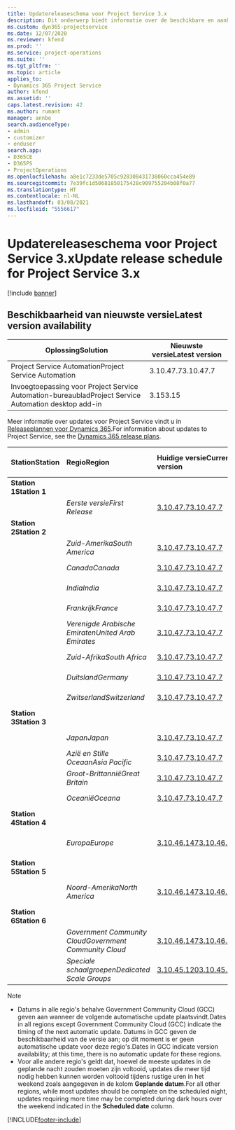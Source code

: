 ```yaml
---
title: Updatereleaseschema voor Project Service 3.x
description: Dit onderwerp biedt informatie over de beschikbare en aankomende releases van Dynamics 365 Project Service Automation.
ms.custom: dyn365-projectservice
ms.date: 12/07/2020
ms.reviewer: kfend
ms.prod: ''
ms.service: project-operations
ms.suite: ''
ms.tgt_pltfrm: ''
ms.topic: article
applies_to:
- Dynamics 365 Project Service
author: kfend
ms.assetid: ''
caps.latest.revision: 42
ms.author: rumant
manager: annbe
search.audienceType:
- admin
- customizer
- enduser
search.app:
- D365CE
- D365PS
- ProjectOperations
ms.openlocfilehash: a8e1c7233de5705c928308431738060cca454e89
ms.sourcegitcommit: 7e39fc1d50681850175428c909755204b08f0a77
ms.translationtype: HT
ms.contentlocale: nl-NL
ms.lasthandoff: 03/08/2021
ms.locfileid: "5556617"
---
```

# <a name="update-release-schedule-for-project-service-3x"></a><span data-ttu-id="cf3e8-103">Updatereleaseschema voor Project Service 3.x</span><span class="sxs-lookup"><span data-stu-id="cf3e8-103">Update release schedule for Project Service 3.x</span></span>

[!include [banner](../includes/psa-now-project-operations.md)]

## <a name="latest-version-availability"></a><span data-ttu-id="cf3e8-104">Beschikbaarheid van nieuwste versie</span><span class="sxs-lookup"><span data-stu-id="cf3e8-104">Latest version availability</span></span>

| <span data-ttu-id="cf3e8-105">Oplossing</span><span class="sxs-lookup"><span data-stu-id="cf3e8-105">Solution</span></span>  | <span data-ttu-id="cf3e8-106">Nieuwste versie</span><span class="sxs-lookup"><span data-stu-id="cf3e8-106">Latest version</span></span> |
|-------|----|
| <span data-ttu-id="cf3e8-107">Project Service Automation</span><span class="sxs-lookup"><span data-stu-id="cf3e8-107">Project Service Automation</span></span>    | <span data-ttu-id="cf3e8-108">3.10.47.7</span><span class="sxs-lookup"><span data-stu-id="cf3e8-108">3.10.47.7</span></span> |
| <span data-ttu-id="cf3e8-109">Invoegtoepassing voor Project Service Automation-bureaublad</span><span class="sxs-lookup"><span data-stu-id="cf3e8-109">Project Service Automation desktop add-in</span></span>                | <span data-ttu-id="cf3e8-110">3.15</span><span class="sxs-lookup"><span data-stu-id="cf3e8-110">3.15</span></span>          |

<span data-ttu-id="cf3e8-111">Meer informatie over updates voor Project Service vindt u in [Releaseplannen voor Dynamics 365](https://docs.microsoft.com/dynamics365/release-plans/).</span><span class="sxs-lookup"><span data-stu-id="cf3e8-111">For information about updates to Project Service, see the [Dynamics 365 release plans](https://docs.microsoft.com/dynamics365/release-plans/).</span></span> 

| <span data-ttu-id="cf3e8-112">Station</span><span class="sxs-lookup"><span data-stu-id="cf3e8-112">Station</span></span>  | <span data-ttu-id="cf3e8-113">Regio</span><span class="sxs-lookup"><span data-stu-id="cf3e8-113">Region</span></span> | <span data-ttu-id="cf3e8-114">Huidige versie</span><span class="sxs-lookup"><span data-stu-id="cf3e8-114">Current version</span></span> | <span data-ttu-id="cf3e8-115">Volgende versie</span><span class="sxs-lookup"><span data-stu-id="cf3e8-115">Next version</span></span> |  <span data-ttu-id="cf3e8-116">Geplande datum</span><span class="sxs-lookup"><span data-stu-id="cf3e8-116">Scheduled date</span></span>
| :---   | :---   | :---   | :---   |:---   |         
|<span data-ttu-id="cf3e8-117"><strong>Station 1</strong></span><span class="sxs-lookup"><span data-stu-id="cf3e8-117"><strong>Station 1</strong></span></span> | |  |  | |
| | <span data-ttu-id="cf3e8-118"><i>Eerste versie</i></span><span class="sxs-lookup"><span data-stu-id="cf3e8-118"><i>First Release</i></span></span> | [<span data-ttu-id="cf3e8-119">3.10.47.7</span><span class="sxs-lookup"><span data-stu-id="cf3e8-119">3.10.47.7</span></span>](whats-new-ur-29.md) | <span data-ttu-id="cf3e8-120">N.t.b.</span><span class="sxs-lookup"><span data-stu-id="cf3e8-120">TBD</span></span> | <span data-ttu-id="cf3e8-121">2 april 2021</span><span class="sxs-lookup"><span data-stu-id="cf3e8-121">April 2, 2021</span></span>
|<span data-ttu-id="cf3e8-122"><strong>Station 2</strong></span><span class="sxs-lookup"><span data-stu-id="cf3e8-122"><strong>Station 2</strong></span></span> | |  |  | |
| | <span data-ttu-id="cf3e8-123"><i>Zuid-Amerika</i></span><span class="sxs-lookup"><span data-stu-id="cf3e8-123"><i>South America</i></span></span> | [<span data-ttu-id="cf3e8-124">3.10.47.7</span><span class="sxs-lookup"><span data-stu-id="cf3e8-124">3.10.47.7</span></span>](whats-new-ur-29.md) | <span data-ttu-id="cf3e8-125">N.t.b.</span><span class="sxs-lookup"><span data-stu-id="cf3e8-125">TBD</span></span> | <span data-ttu-id="cf3e8-126">2 april 2021</span><span class="sxs-lookup"><span data-stu-id="cf3e8-126">April 2, 2021</span></span>
| | <span data-ttu-id="cf3e8-127"><i>Canada</i></span><span class="sxs-lookup"><span data-stu-id="cf3e8-127"><i>Canada</i></span></span> | [<span data-ttu-id="cf3e8-128">3.10.47.7</span><span class="sxs-lookup"><span data-stu-id="cf3e8-128">3.10.47.7</span></span>](whats-new-ur-29.md) | <span data-ttu-id="cf3e8-129">N.t.b.</span><span class="sxs-lookup"><span data-stu-id="cf3e8-129">TBD</span></span> | <span data-ttu-id="cf3e8-130">2 april 2021</span><span class="sxs-lookup"><span data-stu-id="cf3e8-130">April 2, 2021</span></span>
| | <span data-ttu-id="cf3e8-131"><i>India</i></span><span class="sxs-lookup"><span data-stu-id="cf3e8-131"><i>India</i></span></span> | [<span data-ttu-id="cf3e8-132">3.10.47.7</span><span class="sxs-lookup"><span data-stu-id="cf3e8-132">3.10.47.7</span></span>](whats-new-ur-29.md) | <span data-ttu-id="cf3e8-133">N.t.b.</span><span class="sxs-lookup"><span data-stu-id="cf3e8-133">TBD</span></span> | <span data-ttu-id="cf3e8-134">2 april 2021</span><span class="sxs-lookup"><span data-stu-id="cf3e8-134">April 2, 2021</span></span>
| | <span data-ttu-id="cf3e8-135"><i>Frankrijk</i></span><span class="sxs-lookup"><span data-stu-id="cf3e8-135"><i>France</i></span></span> | [<span data-ttu-id="cf3e8-136">3.10.47.7</span><span class="sxs-lookup"><span data-stu-id="cf3e8-136">3.10.47.7</span></span>](whats-new-ur-29.md) | <span data-ttu-id="cf3e8-137">N.t.b.</span><span class="sxs-lookup"><span data-stu-id="cf3e8-137">TBD</span></span> | <span data-ttu-id="cf3e8-138">2 april 2021</span><span class="sxs-lookup"><span data-stu-id="cf3e8-138">April 2, 2021</span></span>
| | <span data-ttu-id="cf3e8-139"><i>Verenigde Arabische Emiraten</i></span><span class="sxs-lookup"><span data-stu-id="cf3e8-139"><i>United Arab Emirates</i></span></span> | [<span data-ttu-id="cf3e8-140">3.10.47.7</span><span class="sxs-lookup"><span data-stu-id="cf3e8-140">3.10.47.7</span></span>](whats-new-ur-29.md) | <span data-ttu-id="cf3e8-141">N.t.b.</span><span class="sxs-lookup"><span data-stu-id="cf3e8-141">TBD</span></span> | <span data-ttu-id="cf3e8-142">2 april 2021</span><span class="sxs-lookup"><span data-stu-id="cf3e8-142">April 2, 2021</span></span>
| | <span data-ttu-id="cf3e8-143"><i>Zuid-Afrika</i></span><span class="sxs-lookup"><span data-stu-id="cf3e8-143"><i>South Africa</i></span></span> | [<span data-ttu-id="cf3e8-144">3.10.47.7</span><span class="sxs-lookup"><span data-stu-id="cf3e8-144">3.10.47.7</span></span>](whats-new-ur-29.md) | <span data-ttu-id="cf3e8-145">N.t.b.</span><span class="sxs-lookup"><span data-stu-id="cf3e8-145">TBD</span></span> | <span data-ttu-id="cf3e8-146">2 april 2021</span><span class="sxs-lookup"><span data-stu-id="cf3e8-146">April 2, 2021</span></span>
| | <span data-ttu-id="cf3e8-147"><i>Duitsland</i></span><span class="sxs-lookup"><span data-stu-id="cf3e8-147"><i>Germany</i></span></span> | [<span data-ttu-id="cf3e8-148">3.10.47.7</span><span class="sxs-lookup"><span data-stu-id="cf3e8-148">3.10.47.7</span></span>](whats-new-ur-29.md) | <span data-ttu-id="cf3e8-149">N.t.b.</span><span class="sxs-lookup"><span data-stu-id="cf3e8-149">TBD</span></span> | <span data-ttu-id="cf3e8-150">2 april 2021</span><span class="sxs-lookup"><span data-stu-id="cf3e8-150">April 2, 2021</span></span>
| | <span data-ttu-id="cf3e8-151"><i>Zwitserland</i></span><span class="sxs-lookup"><span data-stu-id="cf3e8-151"><i>Switzerland</i></span></span> | [<span data-ttu-id="cf3e8-152">3.10.47.7</span><span class="sxs-lookup"><span data-stu-id="cf3e8-152">3.10.47.7</span></span>](whats-new-ur-29.md) | <span data-ttu-id="cf3e8-153">N.t.b.</span><span class="sxs-lookup"><span data-stu-id="cf3e8-153">TBD</span></span> | <span data-ttu-id="cf3e8-154">2 april 2021</span><span class="sxs-lookup"><span data-stu-id="cf3e8-154">April 2, 2021</span></span>
|<span data-ttu-id="cf3e8-155"><strong>Station 3</strong></span><span class="sxs-lookup"><span data-stu-id="cf3e8-155"><strong>Station 3</strong></span></span> | |  |  | |
| | <span data-ttu-id="cf3e8-156"><i>Japan</i></span><span class="sxs-lookup"><span data-stu-id="cf3e8-156"><i>Japan</i></span></span> | [<span data-ttu-id="cf3e8-157">3.10.47.7</span><span class="sxs-lookup"><span data-stu-id="cf3e8-157">3.10.47.7</span></span>](whats-new-ur-29.md) | <span data-ttu-id="cf3e8-158">N.t.b.</span><span class="sxs-lookup"><span data-stu-id="cf3e8-158">TBD</span></span> | <span data-ttu-id="cf3e8-159">9 april 2021</span><span class="sxs-lookup"><span data-stu-id="cf3e8-159">April 9, 2021</span></span>
| | <span data-ttu-id="cf3e8-160"><i>Azië en Stille Oceaan</i></span><span class="sxs-lookup"><span data-stu-id="cf3e8-160"><i>Asia Pacific</i></span></span> | [<span data-ttu-id="cf3e8-161">3.10.47.7</span><span class="sxs-lookup"><span data-stu-id="cf3e8-161">3.10.47.7</span></span>](whats-new-ur-29.md) | <span data-ttu-id="cf3e8-162">N.t.b.</span><span class="sxs-lookup"><span data-stu-id="cf3e8-162">TBD</span></span> | <span data-ttu-id="cf3e8-163">9 april 2021</span><span class="sxs-lookup"><span data-stu-id="cf3e8-163">April 9, 2021</span></span>
| | <span data-ttu-id="cf3e8-164"><i>Groot-Brittannië</i></span><span class="sxs-lookup"><span data-stu-id="cf3e8-164"><i>Great Britain</i></span></span> | [<span data-ttu-id="cf3e8-165">3.10.47.7</span><span class="sxs-lookup"><span data-stu-id="cf3e8-165">3.10.47.7</span></span>](whats-new-ur-29.md) | <span data-ttu-id="cf3e8-166">N.t.b.</span><span class="sxs-lookup"><span data-stu-id="cf3e8-166">TBD</span></span> | <span data-ttu-id="cf3e8-167">9 april 2021</span><span class="sxs-lookup"><span data-stu-id="cf3e8-167">April 9, 2021</span></span>
| | <span data-ttu-id="cf3e8-168"><i>Oceanië</i></span><span class="sxs-lookup"><span data-stu-id="cf3e8-168"><i>Oceana</i></span></span> | [<span data-ttu-id="cf3e8-169">3.10.47.7</span><span class="sxs-lookup"><span data-stu-id="cf3e8-169">3.10.47.7</span></span>](whats-new-ur-29.md) | <span data-ttu-id="cf3e8-170">N.t.b.</span><span class="sxs-lookup"><span data-stu-id="cf3e8-170">TBD</span></span> | <span data-ttu-id="cf3e8-171">9 april 2021</span><span class="sxs-lookup"><span data-stu-id="cf3e8-171">April 9, 2021</span></span>
|<span data-ttu-id="cf3e8-172"><strong>Station 4</strong></span><span class="sxs-lookup"><span data-stu-id="cf3e8-172"><strong>Station 4</strong></span></span> | |  |  | |
| | <span data-ttu-id="cf3e8-173"><i>Europa</i></span><span class="sxs-lookup"><span data-stu-id="cf3e8-173"><i>Europe</i></span></span> | [<span data-ttu-id="cf3e8-174">3.10.46.147</span><span class="sxs-lookup"><span data-stu-id="cf3e8-174">3.10.46.147</span></span>](whats-new-ur-28-6.md) | [<span data-ttu-id="cf3e8-175">3.10.47.7</span><span class="sxs-lookup"><span data-stu-id="cf3e8-175">3.10.47.7</span></span>](whats-new-ur-29.md) | <span data-ttu-id="cf3e8-176">12 maart 2021</span><span class="sxs-lookup"><span data-stu-id="cf3e8-176">March 12, 2021</span></span>
|<span data-ttu-id="cf3e8-177"><strong>Station 5</strong></span><span class="sxs-lookup"><span data-stu-id="cf3e8-177"><strong>Station 5</strong></span></span> | |  |  | |
| | <span data-ttu-id="cf3e8-178"><i>Noord-Amerika</i></span><span class="sxs-lookup"><span data-stu-id="cf3e8-178"><i>North America</i></span></span> | [<span data-ttu-id="cf3e8-179">3.10.46.147</span><span class="sxs-lookup"><span data-stu-id="cf3e8-179">3.10.46.147</span></span>](whats-new-ur-28-6.md) | [<span data-ttu-id="cf3e8-180">3.10.47.7</span><span class="sxs-lookup"><span data-stu-id="cf3e8-180">3.10.47.7</span></span>](whats-new-ur-29.md) | <span data-ttu-id="cf3e8-181">19 maart 2021</span><span class="sxs-lookup"><span data-stu-id="cf3e8-181">March 19, 2021</span></span>
|<span data-ttu-id="cf3e8-182"><strong>Station 6</strong></span><span class="sxs-lookup"><span data-stu-id="cf3e8-182"><strong>Station 6</strong></span></span> | |  |  | |
| | <span data-ttu-id="cf3e8-183"><i>Government Community Cloud</i></span><span class="sxs-lookup"><span data-stu-id="cf3e8-183"><i>Government Community Cloud</i></span></span> | [<span data-ttu-id="cf3e8-184">3.10.46.147</span><span class="sxs-lookup"><span data-stu-id="cf3e8-184">3.10.46.147</span></span>](whats-new-ur-28-6.md) | [<span data-ttu-id="cf3e8-185">3.10.47.7</span><span class="sxs-lookup"><span data-stu-id="cf3e8-185">3.10.47.7</span></span>](whats-new-ur-29.md) | <span data-ttu-id="cf3e8-186">19 maart 2021</span><span class="sxs-lookup"><span data-stu-id="cf3e8-186">March 19, 2021</span></span>
| | <span data-ttu-id="cf3e8-187"><i>Speciale schaalgroepen</i></span><span class="sxs-lookup"><span data-stu-id="cf3e8-187"><i>Dedicated Scale Groups</i></span></span> | [<span data-ttu-id="cf3e8-188">3.10.45.120</span><span class="sxs-lookup"><span data-stu-id="cf3e8-188">3.10.45.120</span></span>](whats-new-ur-27-6.md) | [<span data-ttu-id="cf3e8-189">3.10.46.147</span><span class="sxs-lookup"><span data-stu-id="cf3e8-189">3.10.46.147</span></span>](whats-new-ur-28-6.md) | <span data-ttu-id="cf3e8-190">05 maart 2021</span><span class="sxs-lookup"><span data-stu-id="cf3e8-190">March 05, 2021</span></span>

>[!Note]
> - <span data-ttu-id="cf3e8-191">Datums in alle regio's behalve Government Community Cloud (GCC) geven aan wanneer de volgende automatische update plaatsvindt.</span><span class="sxs-lookup"><span data-stu-id="cf3e8-191">Dates in all regions except Government Community Cloud (GCC) indicate the timing of the next automatic update.</span></span> <span data-ttu-id="cf3e8-192">Datums in GCC geven de beschikbaarheid van de versie aan; op dit moment is er geen automatische update voor deze regio's.</span><span class="sxs-lookup"><span data-stu-id="cf3e8-192">Dates in GCC indicate version availability; at this time, there is no automatic update for these regions.</span></span>
> - <span data-ttu-id="cf3e8-193">Voor alle andere regio's geldt dat, hoewel de meeste updates in de geplande nacht zouden moeten zijn voltooid, updates die meer tijd nodig hebben kunnen worden voltooid tijdens rustige uren in het weekend zoals aangegeven in de kolom **Geplande datum**.</span><span class="sxs-lookup"><span data-stu-id="cf3e8-193">For all other regions, while most updates should be complete on the scheduled night, updates requiring more time may be completed during dark hours over the weekend indicated in the **Scheduled date** column.</span></span>


[!INCLUDE[footer-include](../includes/footer-banner.md)]
